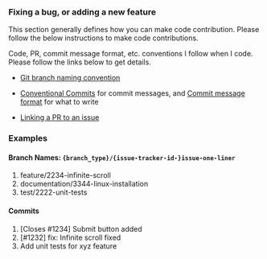 ### Fixing a bug, or adding a new feature

This section generally defines how you can make code contribution. Please follow the below instructions to make code contributions.

Code, PR, commit message format, etc. conventions I follow when I code. Please follow the links below to get details.

- [Git branch naming convention](BRANCH-NAMING.md)

- [Conventional Commits](https://www.conventionalcommits.org/) for commit messages, and [Commit message format](https://gist.github.com/digitaljhelms/3761873) for what to write

- [Linking a PR to an issue](https://docs.github.com/en/issues/tracking-your-work-with-issues/linking-a-pull-request-to-an-issue)

### Examples

#### Branch Names: `{branch_type}/{issue-tracker-id-}issue-one-liner`
1. feature/2234-infinite-scroll
2. documentation/3344-linux-installation
3. test/2222-unit-tests

#### Commits
1. [Closes #1234] Submit button added
2. [#1232] fix: Infinite scroll fixed
3. Add unit tests for xyz feature
